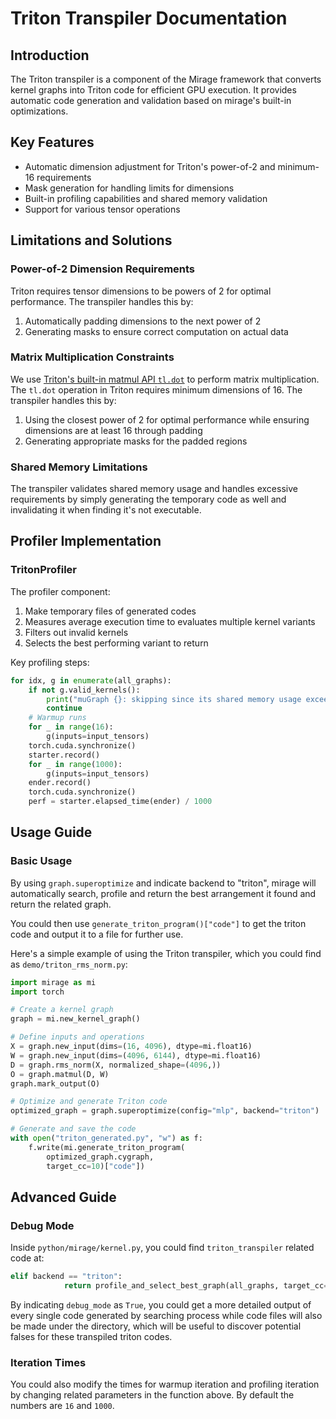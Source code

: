 # Triton Transpiler Documentation

## Introduction
The Triton transpiler is a component of the Mirage framework that converts kernel graphs into Triton code for efficient GPU execution. It provides automatic code generation and validation based on mirage's built-in optimizations.

## Key Features
- Automatic dimension adjustment for Triton's power-of-2 and minimum-16 requirements
- Mask generation for handling limits for dimensions
- Built-in profiling capabilities and shared memory validation
- Support for various tensor operations

## Limitations and Solutions

### Power-of-2 Dimension Requirements
Triton requires tensor dimensions to be powers of 2 for optimal performance. The transpiler handles this by:

1. Automatically padding dimensions to the next power of 2
2. Generating masks to ensure correct computation on actual data

### Matrix Multiplication Constraints
We use [Triton's built-in matmul API `tl.dot`](https://triton-lang.org/main/python-api/generated/triton.language.dot.html#triton.language.dot) to perform matrix multiplication. The `tl.dot` operation in Triton requires minimum dimensions of 16. The transpiler handles this by:

1. Using the closest power of 2 for optimal performance while ensuring dimensions are at least 16 through padding
2. Generating appropriate masks for the padded regions

### Shared Memory Limitations
The transpiler validates shared memory usage and handles excessive requirements by simply generating the temporary code as well and invalidating it when finding it's not executable.

## Profiler Implementation

### TritonProfiler
The profiler component:

1. Make temporary files of generated codes
2. Measures average execution time to evaluates multiple kernel variants
3. Filters out invalid kernels
4. Selects the best performing variant to return

Key profiling steps:
```python
for idx, g in enumerate(all_graphs):
    if not g.valid_kernels():
        print("muGraph {}: skipping since its shared memory usage exceed limit".format(idx))
        continue
    # Warmup runs
    for _ in range(16):
        g(inputs=input_tensors)
    torch.cuda.synchronize()
    starter.record()
    for _ in range(1000):
        g(inputs=input_tensors)
    ender.record()
    torch.cuda.synchronize()
    perf = starter.elapsed_time(ender) / 1000
```

## Usage Guide

### Basic Usage
By using `graph.superoptimize` and indicate backend to "triton", mirage will automatically search, profile and return the best arrangement it found and return the related graph.

You could then use `generate_triton_program()["code"]` to get the triton code and output it to a file for further use.

Here's a simple example of using the Triton transpiler, which you could find as `demo/triton_rms_norm.py`:

```python
import mirage as mi
import torch

# Create a kernel graph
graph = mi.new_kernel_graph()

# Define inputs and operations
X = graph.new_input(dims=(16, 4096), dtype=mi.float16)
W = graph.new_input(dims=(4096, 6144), dtype=mi.float16)
D = graph.rms_norm(X, normalized_shape=(4096,))
O = graph.matmul(D, W)
graph.mark_output(O)

# Optimize and generate Triton code
optimized_graph = graph.superoptimize(config="mlp", backend="triton")

# Generate and save the code
with open("triton_generated.py", "w") as f:
    f.write(mi.generate_triton_program(
        optimized_graph.cygraph, 
        target_cc=10)["code"])
```


## Advanced Guide

### Debug Mode
Inside `python/mirage/kernel.py`, you could find `triton_transpiler` related code at:
``` python
elif backend == "triton":
            return profile_and_select_best_graph(all_graphs, target_cc=torch.cuda.get_device_properties(0).major * 10 + torch.cuda.get_device_properties(0).minor, warmup_iters=16, profile_iters=1000, debug_mode=False)
```
By indicating `debug_mode` as `True`, you could get a more detailed output of every single code generated by searching process while code files will also be made under the directory, which will be useful to discover potential falses for these transpiled triton codes.

### Iteration Times
You could also modify the times for warmup iteration and profiling iteration by changing related parameters in the function above. By default the numbers are `16` and `1000`.
